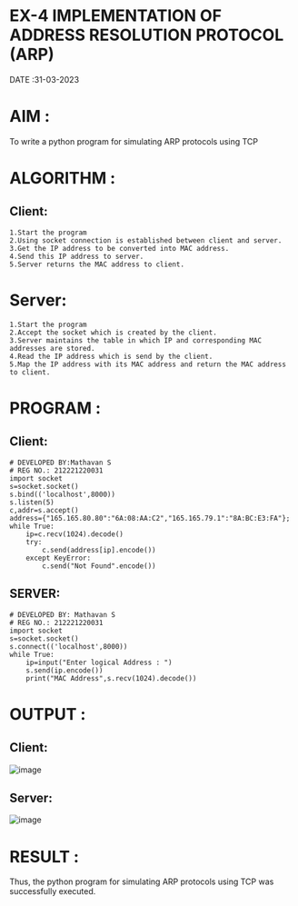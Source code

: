 # EX-4 IMPLEMENTATION OF ADDRESS RESOLUTION PROTOCOL (ARP)
DATE :31-03-2023

# AIM :
To write a python program for simulating ARP protocols using TCP

# ALGORITHM :
## Client:
```
1.Start the program
2.Using socket connection is established between client and server.
3.Get the IP address to be converted into MAC address.
4.Send this IP address to server.
5.Server returns the MAC address to client.
```
# Server:
```
1.Start the program
2.Accept the socket which is created by the client.
3.Server maintains the table in which IP and corresponding MAC addresses are stored.
4.Read the IP address which is send by the client.
5.Map the IP address with its MAC address and return the MAC address to client.
```
# PROGRAM :
## Client:
```
# DEVELOPED BY:Mathavan S
# REG NO.: 212221220031
import socket
s=socket.socket()
s.bind(('localhost',8000))
s.listen(5)
c,addr=s.accept()
address={"165.165.80.80":"6A:08:AA:C2","165.165.79.1":"8A:BC:E3:FA"};
while True:
    ip=c.recv(1024).decode()
    try:
        c.send(address[ip].encode())
    except KeyError:
        c.send("Not Found".encode())
```
## SERVER:
```
# DEVELOPED BY: Mathavan S
# REG NO.: 212221220031
import socket
s=socket.socket()
s.connect(('localhost',8000))
while True:
    ip=input("Enter logical Address : ")
    s.send(ip.encode())
    print("MAC Address",s.recv(1024).decode())
```
# OUTPUT :
## Client:
![image](https://github.com/harinidq/EX-4/assets/113497680/66124f82-b41b-4691-8723-a780671953df)


## Server:
![image](https://github.com/harinidq/EX-4/assets/113497680/37c4f81c-4ea9-4b48-8f28-7756f7b0152b)


# RESULT :
Thus, the python program for simulating ARP protocols using TCP was successfully executed.
